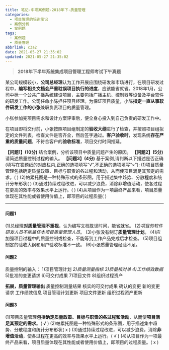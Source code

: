 ```yaml
---
title: 笔记-中项案例题-2018年下-质量管理
categories:
  - 项目管理的培训笔记
  - 案例分析
  - 案例题
tags:
  - 案例题
  - 质量管理
abbrlink: c3a2
date: 2021-05-27 21:35:02
updated: 2021-05-27 21:35:02
---
```


> **2018年下半年系统集成项目管理工程师考试下午真题**

某公司规模较小，**公司总经理**认为工作开展应围绕研发和市场进行，在项目研发过程中，**编写相关文档会严重耽误项目执行的进度**，应该能省就省。2018年1月，公司中标一个公共广播系统建设项目，主要包括广播主机、控制器等设备及平台软件的研发工作。公司任命小陈担任项目经理。为保证项目质量，小陈**指定一直从事软件研发工作的小张**兼职负责项目的质量管理。

小张参加完项目需求和设计方案评审后，便全身心投入到自己负责的研发工作中。

在项目即将交付前，小张按照项目组制定的**验收大纲**进行了检查，并按照项目组拟定的文件列表，检查文件是否齐全，然后签字通过。**客户验收时**，发现系统**存在严重的质量问题**，不符合客户的**验收标准**，项目交付时间推延。

**【问题1】(10分)**
结合案例，分析该项目中质量问题产生的原因。
**【问题2】(5分)**
请简述质量控制过程的输入。
**【问题3】(4分)**
基于案例,请判断以下描述是否正确(填写在答题纸的对应栏内,正确的选项填写“√”,不正确的选项填写“×”):
(1)项目质量管理包括确定质量政策、目标与职责的各过程和活动，从而使项目满足其预定的需求。(  )
(2)帕累托图是一种特殊形式的条形图，用于描述集中趋势、分散程度和统计分布形状(  )
(3)通过持续过程改进，可以减少浪费，消除非增值活动，使各过程在更高的效率与效果水平上运行。(  )
(4)从项目作为一项最终产品来看，项目质量体现在其性能或者使用价值上，即项目的过程质量(  )

<!-- more -->

---

#### 问题1

(1)总经理**对质量管理不重视**，认为编写文档耽误时间，能省就省。
(2)*项目的软件研发人员不能兼任本项目质量管理人员*。
(3)小张没有制订**质量管理计划**。
(4)应加强项目过程中的质量控制或检查，不能等到工作产品完成后才检查。
(5)项目组制定的验收大纲和用户验收标准不一致。
(6)小张质量管理经验不足。

#### 问题2

质量控制的输入：
1)项目管理计划
*2)质量测量指标*
*3)质量核对单*
*4)工作绩效数据*
5)批准的变更请求
6)可交付成果
7)项目文件
8)组织过程资产

**拓展，质量管理输出**
质量控制测量结果
核实的可交付成果
确认的变更
新的变更请求
工作绩效信息
项目管理计划更新
项目文件更新
组织过程资产更新

#### 问题3

(1)项目质量管理**包括确定质量政策、目标与职责的各过程和活动**，从而使**项目满足其预定的需求**。( √ )
(2)帕累托图是一种特殊形式的条形图，用于描述集中趋势、分散程度和统计分布形状( x )
(3)通过持续过程改进，可以减少浪费，消除**非增值活动**，使各过程在更高的效率与效果水平上运行。( √ )
(4)从项目作为一项最终产品来看，项目质量体现在其性能或者使用价值上，即项目的过程质量。( x )
